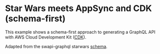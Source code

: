 # Star Wars meets AppSync and CDK (schema-first)

This example shows a schema-first approach to generating a GraphQL API with AWS Cloud Development Kit ([CDK](https://github.com/aws/aws-cdk)).

Adapted from the swapi-graphql starwars [schema](https://github.com/graphql/swapi-graphql).